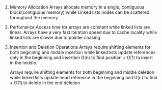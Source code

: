1) Memory Allocation
    Arrays allocate memory in a single, contiguous block(contiguous memory) 
    while
    Linked lists nodes can be scattered throughout the memory.

 2) Perfomance
    Access time for arrays are constant while linked lists are linear.
    Arrays have a very fast iteration speed due to cache locality while linked lists are slower due to pointer chasing

 3) Insertion and Deletion Operations
    Arrays require shifting elements for both beginning and middle insertion while linked lists update references only in the beginning and insertion O(n) to find position + O(1) to insert in the middle.


    Arrays require shifting elements for both beginning and middle deletion while linked lists update head reference in the beginning and O(n) to find + O(1) to delete in the end deletion
